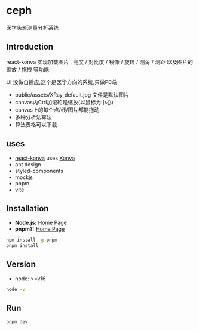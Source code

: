 # ceph

医学头影测量分析系统

## Introduction

react-konva 实现加载图片 , 亮度 / 对比度 / 镜像 / 旋转 / 测角 / 测距 以及图片的 缩放 / 拖拽 等功能

UI 没做自适应,这个是医学方向的系统,只做PC端
- public/assets/XRay_default.jpg 文件是默认图片
- canvas内Ctrl加滚轮是缩放(以鼠标为中心)
- canvas上的每个点/线/图片都能拖动
- 多种分析法算法
- 算法表格可以下载

## uses
- [react-konva](https://github.com/konvajs/react-konva/blob/master/README.md) uses [Konva](https://konvajs.org/)
- ant design 
- styled-components
- mockjs
- pnpm
- vite

## Installation

- **Node.js:**  [Home Page](https://nodejs.org)
- **pnpm?:**  [Home Page](https://pnpm.io/zh/)

```bash
npm install -g pnpm
pnpm install
``` 

## Version

- node: >=v16

```bash
node -v 
```

## Run

```bash
pnpm dev
``` 